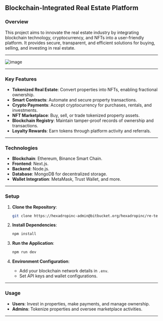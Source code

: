 ## **Blockchain-Integrated Real Estate Platform**  

### **Overview**  
This project aims to innovate the real estate industry by integrating blockchain technology, cryptocurrency, and NFTs into a user-friendly platform. It provides secure, transparent, and efficient solutions for buying, selling, and investing in real estate.  

---

![image](https://github.com/user-attachments/assets/d85fe6c7-0c30-446c-880c-95bd9de1da33)

---

### **Key Features**  
- **Tokenized Real Estate**: Convert properties into NFTs, enabling fractional ownership.  
- **Smart Contracts**: Automate and secure property transactions.  
- **Crypto Payments**: Accept cryptocurrency for purchases, rentals, and investments.  
- **NFT Marketplace**: Buy, sell, or trade tokenized property assets.  
- **Blockchain Registry**: Maintain tamper-proof records of ownership and transactions.  
- **Loyalty Rewards**: Earn tokens through platform activity and referrals.  

---

### **Technologies**  
- **Blockchain**: Ethereum, Binance Smart Chain.  
- **Frontend**: Next.js.  
- **Backend**: Node.js.
- **Database**: MongoDB for decentralized storage.  
- **Wallet Integration**: MetaMask, Trust Wallet, and more.  

---

### **Setup**  

1. **Clone the Repository**:  
   ```bash  
   git clone https://hexadropinc-admin@bitbucket.org/hexadropinc/re-testing.git
   
   ```  

2. **Install Dependencies**:  
   ```bash  
   npm install  
   ```  

3. **Run the Application**:  
   ```bash  
   npm run dev  
   ```  

4. **Environment Configuration**:  
   - Add your blockchain network details in `.env`.  
   - Set API keys and wallet configurations.  

---

### **Usage**  
- **Users**: Invest in properties, make payments, and manage ownership.  
- **Admins**: Tokenize properties and oversee marketplace activities.  

---
